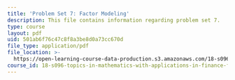 ```yaml
---
title: 'Problem Set 7: Factor Modeling'
description: This file contains information regarding problem set 7.
type: course
layout: pdf
uid: 501ab6f76c47c8f8a3be8d0a73cc670d
file_type: application/pdf
file_location: >-
  https://open-learning-course-data-production.s3.amazonaws.com/18-s096-topics-in-mathematics-with-applications-in-finance-fall-2013/501ab6f76c47c8f8a3be8d0a73cc670d_MIT18_S096F13_pset7.pdf
course_id: 18-s096-topics-in-mathematics-with-applications-in-finance-fall-2013
---
```

